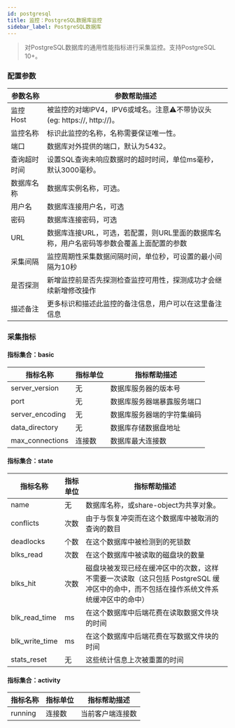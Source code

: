 ```yaml
---
id: postgresql  
title: 监控：PostgreSQL数据库监控      
sidebar_label: PostgreSQL数据库   
---
```


> 对PostgreSQL数据库的通用性能指标进行采集监控。支持PostgreSQL 10+。

### 配置参数

| 参数名称      | 参数帮助描述 |
| ----------- | ----------- |
| 监控Host     | 被监控的对端IPV4，IPV6或域名。注意⚠️不带协议头(eg: https://, http://)。 |
| 监控名称     | 标识此监控的名称，名称需要保证唯一性。  |
| 端口        | 数据库对外提供的端口，默认为5432。  |
| 查询超时时间 | 设置SQL查询未响应数据时的超时时间，单位ms毫秒，默认3000毫秒。  |
| 数据库名称   | 数据库实例名称，可选。  |
| 用户名      | 数据库连接用户名，可选 |
| 密码        | 数据库连接密码，可选 |
| URL        | 数据库连接URL，可选，若配置，则URL里面的数据库名称，用户名密码等参数会覆盖上面配置的参数  |
| 采集间隔    | 监控周期性采集数据间隔时间，单位秒，可设置的最小间隔为10秒  |
| 是否探测    | 新增监控前是否先探测检查监控可用性，探测成功才会继续新增修改操作  |
| 描述备注    | 更多标识和描述此监控的备注信息，用户可以在这里备注信息  |

### 采集指标

#### 指标集合：basic

| 指标名称      | 指标单位 | 指标帮助描述 |
| ----------- | ----------- | ----------- |
| server_version  | 无 | 数据库服务器的版本号 |
| port            | 无 | 数据库服务器端暴露服务端口 |
| server_encoding | 无 | 数据库服务器端的字符集编码 |
| data_directory  | 无 | 数据库存储数据盘地址 |
| max_connections | 连接数 | 数据库最大连接数 |

#### 指标集合：state

| 指标名称      | 指标单位 | 指标帮助描述 |
| ----------- | ----------- | ----------- |
| name            | 无     | 数据库名称，或share-object为共享对象。 |
| conflicts       | 次数   | 由于与恢复冲突而在这个数据库中被取消的查询的数目 |
| deadlocks       | 个数   | 在这个数据库中被检测到的死锁数 |
| blks_read       | 次数   | 在这个数据库中被读取的磁盘块的数量 |
| blks_hit        | 次数   | 磁盘块被发现已经在缓冲区中的次数，这样不需要一次读取（这只包括 PostgreSQL 缓冲区中的命中，而不包括在操作系统文件系统缓冲区中的命中） |   
| blk_read_time   | ms    | 在这个数据库中后端花费在读取数据文件块的时间 |
| blk_write_time  | ms    | 在这个数据库中后端花费在写数据文件块的时间 |
| stats_reset     | 无    | 这些统计信息上次被重置的时间 |


#### 指标集合：activity

| 指标名称      | 指标单位 | 指标帮助描述 |
| ----------- | ----------- | ----------- |
| running         | 连接数 | 当前客户端连接数 |


